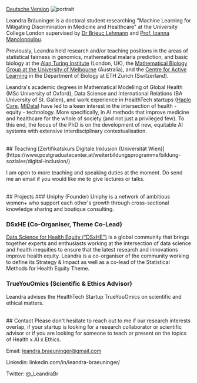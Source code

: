 [Deutsche Version](https://leandrabraeuninger.github.io/German)
![portrait](/portrait_mini.jpeg)

Leandra Bräuninger is a doctoral student researching "Machine Learning for Mitigating Discrimination in Medicine and Healthcare" at the University College London supervised by [Dr Brieuc Lehmann](https://brieuclehmann.github.io/) and [Prof. Ioanna Manolopoulou](https://ioannamanolopoulou.github.io/).

Previously, Leandra held research and/or teaching positions in the areas of statistical fairness in genomics, mathematical malaria prediction, and basic biology at the [Alan Turing Institute](https://www.turing.ac.uk/) (London, UK), the [Mathematical Biology Group at the University of Melbourne](https://mathematical-biology.science.unimelb.edu.au/) (Australia), and the [Centre for Active Learning](https://cal.biol.ethz.ch/) in the Department of Biology at ETH Zurich (Switzerland).

Leandra's academic degrees in Mathematical Modelling of Global Health (MSc University of Oxford), Data Science and International Relations (BA University of St. Gallen), and work experience in HealthTech startups ([Haplo Care](https://www.haplocare.com/), [MiData](https://www.midata.coop/en/home/)) have led to a keen interest in the intersection of health - equity - technology. More specifically, in AI methods that improve medicine and healthcare for the whole of society (and not just a privileged few). To this end, the focus of the PhD is on the development of new, equitable AI systems with extensive interdisciplinary contextualisation.


<br>
## Teaching
[Zertifikatskurs Digitale Inklusion (Universität Wien)](https://www.postgraduatecenter.at/weiterbildungsprogramme/bildung-soziales/digital-inclusion/)

I am open to more teaching and speaking duties at the moment. Do send me an email if you would like me to give lectures or talks.

<br>
## Projects
### Uniphy (Founder)
Uniphy is a network of ambitious women+ who support each other's growth through cross-sectional knowledge sharing and boutique consulting.


### DSxHE (Co-Organiser, Theme Co-Lead)
[Data Science for Health Equity (“DSxHE”)](https://www.datascienceforhealthequity.com/) is a global community that brings together experts and enthusiasts working at the intersection of data science and health inequities to ensure that the latest research and innovations improve health equity. Leandra is a co-organiser of the community working to define its Strategy & Impact as well as a co-lead of the Statistical Methods for Health Equity Theme.


### TrueYouOmics (Scientific & Ethics Advisor)
Leandra advises the HealthTech Startup TrueYouOmics on scientific and ethical matters.

<br>
## Contact
Please don't hesitate to reach out to me if our research interests overlap, if your startup is looking for a research collaborator or scientific advisor or if you are looking for someone to teach or present on the topics of Health x AI x Ethics.

Email: leandra.braeuninger@gmail.com

Linkedin: linkedin.com/in/leandra-braeuninger/

Twitter: @_LeandraBr
